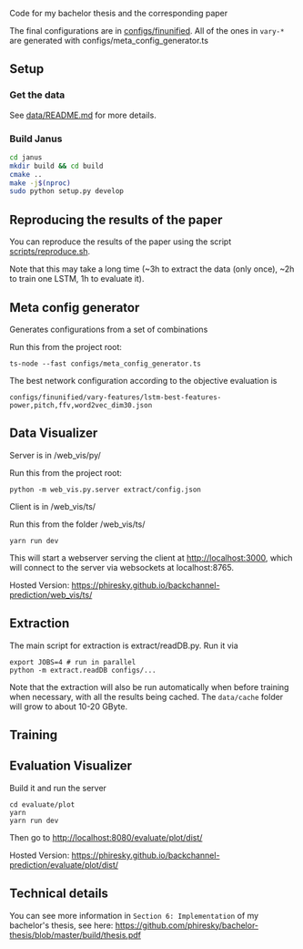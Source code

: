 Code for my bachelor thesis and the corresponding paper

The final configurations are in [configs/finunified](configs/finunified). All of the ones in `vary-*` are generated with configs/meta_config_generator.ts

## Setup

### Get the data

See [data/README.md](data/README.md) for more details.

### Build Janus

```bash
cd janus
mkdir build && cd build
cmake ..
make -j$(nproc)
sudo python setup.py develop
```

## Reproducing the results of the paper

You can reproduce the results of the paper using the script [scripts/reproduce.sh](scripts/reproduce.sh).

Note that this may take a long time (~3h to extract the data (only once), ~2h to train one LSTM, 1h to evaluate it).

## Meta config generator

Generates configurations from a set of combinations 

Run this from the project root:

    ts-node --fast configs/meta_config_generator.ts
   
The best network configuration according to the objective evaluation is

    configs/finunified/vary-features/lstm-best-features-power,pitch,ffv,word2vec_dim30.json


## Data Visualizer

Server is in /web_vis/py/

Run this from the project root:

    python -m web_vis.py.server extract/config.json

Client is in /web_vis/ts/

Run this from the folder /web_vis/ts/

    yarn run dev

This will start a webserver serving the client at <http://localhost:3000>, which will connect to the server via websockets at localhost:8765.

Hosted Version: https://phiresky.github.io/backchannel-prediction/web_vis/ts/

## Extraction

The main script for extraction is extract/readDB.py. Run it via

    export JOBS=4 # run in parallel
    python -m extract.readDB configs/...
   
Note that the extraction will also be run automatically when before training when necessary, with all the results being cached. The `data/cache` folder will grow to about 10-20 GByte.

## Training

## Evaluation Visualizer

Build it and run the server

    cd evaluate/plot
    yarn
    yarn run dev

Then go to <http://localhost:8080/evaluate/plot/dist/>

Hosted Version: https://phiresky.github.io/backchannel-prediction/evaluate/plot/dist/

## Technical details

You can see more information in `Section 6: Implementation` of my bachelor's thesis, see here: https://github.com/phiresky/bachelor-thesis/blob/master/build/thesis.pdf
